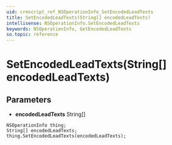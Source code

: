 ```yaml
---
uid: crmscript_ref_NSOperationInfo_SetEncodedLeadTexts
title: SetEncodedLeadTexts(String[] encodedLeadTexts)
intellisense: NSOperationInfo.SetEncodedLeadTexts
keywords: NSOperationInfo, GetEncodedLeadTexts
so.topic: reference
---
```


# SetEncodedLeadTexts(String[] encodedLeadTexts)

## Parameters

* **encodedLeadTexts** String[]

```crmscript
NSOperationInfo thing;
String[] encodedLeadTexts;
thing.SetEncodedLeadTexts(encodedLeadTexts);
```

